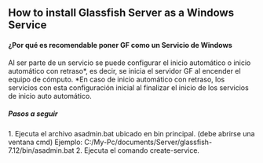 <h2>How to install Glassfish Server as a Windows Service</h2>

<h4>¿Por qué es recomendable poner GF como un Servicio de Windows</h4>
Al ser parte de un servicio se puede configurar el inicio automático o inicio automático con retraso*, es decir, se inicia el servidor GF al encender el equipo de cómputo. 
*En caso de inicio automático con retraso, los servicios con esta configuración inicial al finalizar el inicio de los servicios de inicio auto automático.

<h5>Pasos a seguir</h5>
1. Ejecuta el archivo asadmin.bat ubicado en bin principal. 
(debe abrirse una ventana cmd)
Ejemplo: C:/My-Pc/documents/Server/glassfish-7.12/bin/asadmin.bat
2. Ejecuta el comando create-service.
